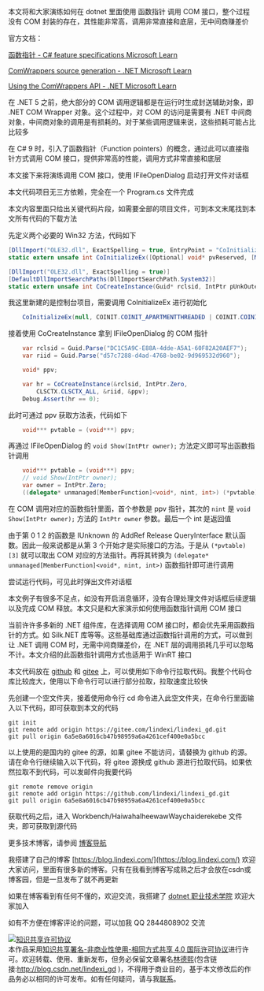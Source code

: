 
本文将和大家演练如何在 dotnet 里面使用 函数指针 调用 COM 接口，整个过程没有 COM 封装的存在，其性能非常高，调用非常直接和底层，无中间商赚差价

<!--more-->


<!-- CreateTime:2025/01/22 07:12:07 -->

<!-- 发布 -->
<!-- 博客 -->

官方文档：

[函数指针 - C# feature specifications Microsoft Learn](https://learn.microsoft.com/zh-cn/dotnet/csharp/language-reference/proposals/csharp-9.0/function-pointers )

[ComWrappers source generation - .NET Microsoft Learn](https://learn.microsoft.com/en-us/dotnet/standard/native-interop/comwrappers-source-generation )

[Using the ComWrappers API - .NET Microsoft Learn](https://learn.microsoft.com/en-us/dotnet/standard/native-interop/tutorial-comwrappers )

在 .NET 5 之前，绝大部分的 COM 调用逻辑都是在运行时生成封送辅助对象，即 .NET COM Wrapper 对象。这个过程中，对 COM 的访问是需要有 .NET 中间商对象，中间商对象的调用是有损耗的。对于某些调用逻辑来说，这些损耗可能占比比较多

在 C# 9 时，引入了函数指针（Function pointers）的概念，通过此可以直接指针方式调用 COM 接口，提供非常高的性能，调用方式非常直接和底层

本文接下来将演练调用 COM 接口，使用 IFileOpenDialog 启动打开文件对话框

本文代码项目无三方依赖，完全在一个 Program.cs 文件完成

本文内容里面只给出关键代码片段，如需要全部的项目文件，可到本文末尾找到本文所有代码的下载方法

先定义两个必要的 Win32 方法，代码如下

```csharp
[DllImport("OLE32.dll", ExactSpelling = true, EntryPoint = "CoInitializeEx")]
static extern unsafe int CoInitializeEx([Optional] void* pvReserved, [MarshalAs(UnmanagedType.U4)] COINIT dwCoInit);

[DllImport("OLE32.dll", ExactSpelling = true)]
[DefaultDllImportSearchPaths(DllImportSearchPath.System32)]
static extern unsafe int CoCreateInstance(Guid* rclsid, IntPtr pUnkOuter, CLSCTX dwClsContext, Guid* riid, void* ppv);
```

我这里新建的是控制台项目，需要调用 CoInitializeEx 进行初始化

```csharp
    CoInitializeEx(null, COINIT.COINIT_APARTMENTTHREADED | COINIT.COINIT_DISABLE_OLE1DDE);
```

接着使用 CoCreateInstance 拿到 IFileOpenDialog 的 COM 指针

```csharp
    var rclsid = Guid.Parse("DC1C5A9C-E88A-4dde-A5A1-60F82A20AEF7");
    var riid = Guid.Parse("d57c7288-d4ad-4768-be02-9d969532d960");

    void* ppv;

    var hr = CoCreateInstance(&rclsid, IntPtr.Zero,
        CLSCTX.CLSCTX_ALL, &riid, &ppv);
    Debug.Assert(hr == 0);
```

此时可通过 ppv 获取方法表，代码如下

```csharp
    void*** pvtable = (void***) ppv;
```

再通过 IFileOpenDialog 的 `void Show(IntPtr owner);` 方法定义即可写出函数指针调用

```csharp
    void*** pvtable = (void***) ppv;
    // void Show(IntPtr owner);
    var owner = IntPtr.Zero;
    ((delegate* unmanaged[MemberFunction]<void*, nint, int>) (*pvtable)[3])(ppv, owner);
```

在 COM 调用对应的函数指针里面，首个参数是 ppv 指针，其次的 `nint` 是 `void Show(IntPtr owner);` 方法的 `IntPtr owner` 参数。最后一个 int 是返回值

由于第 0 1 2 的函数是 IUnknown 的 AddRef Release QueryInterface 默认函数。因此一般来说都是从第 3 个开始才是实际接口的方法。于是从 `(*pvtable)[3]` 就可以取出 COM 对应的方法指针。再将其转换为 `(delegate* unmanaged[MemberFunction]<void*, nint, int>)` 函数指针即可进行调用

尝试运行代码，可见此时弹出文件对话框

本文例子有很多不足点，如没有开启消息循环，没有合理处理文件对话框后续逻辑以及完成 COM 释放。本文只是和大家演示如何使用函数指针调用 COM 接口

当前许许多多新的 .NET 组件库，在选择调用 COM 接口时，都会优先采用函数指针的方式。如 Silk.NET 库等等。这些基础库通过函数指针调用的方式，可以做到让 .NET 调用 COM 时，无需中间商赚差价，在 .NET 层的调用损耗几乎可以忽略不计。本文介绍的此函数指针调用方式也适用于 WinRT 接口

本文代码放在 [github](https://github.com/lindexi/lindexi_gd/tree/6a5e8a6016cb47b98959a6a4261cef400e0a5bcc/Workbench/HaiwahalheewawWaychaiderekebe) 和 [gitee](https://gitee.com/lindexi/lindexi_gd/tree/6a5e8a6016cb47b98959a6a4261cef400e0a5bcc/Workbench/HaiwahalheewawWaychaiderekebe) 上，可以使用如下命令行拉取代码。我整个代码仓库比较庞大，使用以下命令行可以进行部分拉取，拉取速度比较快

先创建一个空文件夹，接着使用命令行 cd 命令进入此空文件夹，在命令行里面输入以下代码，即可获取到本文的代码

```
git init
git remote add origin https://gitee.com/lindexi/lindexi_gd.git
git pull origin 6a5e8a6016cb47b98959a6a4261cef400e0a5bcc
```

以上使用的是国内的 gitee 的源，如果 gitee 不能访问，请替换为 github 的源。请在命令行继续输入以下代码，将 gitee 源换成 github 源进行拉取代码。如果依然拉取不到代码，可以发邮件向我要代码

```
git remote remove origin
git remote add origin https://github.com/lindexi/lindexi_gd.git
git pull origin 6a5e8a6016cb47b98959a6a4261cef400e0a5bcc
```

获取代码之后，进入 Workbench/HaiwahalheewawWaychaiderekebe 文件夹，即可获取到源代码

更多技术博客，请参阅 [博客导航](https://blog.lindexi.com/post/%E5%8D%9A%E5%AE%A2%E5%AF%BC%E8%88%AA.html )


我搭建了自己的博客 [https://blog.lindexi.com/](https://blog.lindexi.com/) 欢迎大家访问，里面有很多新的博客。只有在我看到博客写成熟之后才会放在csdn或博客园，但是一旦发布了就不再更新

如果在博客看到有任何不懂的，欢迎交流，我搭建了 [dotnet 职业技术学院](https://t.me/dotnet_campus) 欢迎大家加入

如有不方便在博客评论的问题，可以加我 QQ 2844808902 交流

<a rel="license" href="http://creativecommons.org/licenses/by-nc-sa/4.0/"><img alt="知识共享许可协议" style="border-width:0" src="https://licensebuttons.net/l/by-nc-sa/4.0/88x31.png" /></a><br />本作品采用<a rel="license" href="http://creativecommons.org/licenses/by-nc-sa/4.0/">知识共享署名-非商业性使用-相同方式共享 4.0 国际许可协议</a>进行许可。欢迎转载、使用、重新发布，但务必保留文章署名[林德熙](http://blog.csdn.net/lindexi_gd)(包含链接:http://blog.csdn.net/lindexi_gd )，不得用于商业目的，基于本文修改后的作品务必以相同的许可发布。如有任何疑问，请与我[联系](mailto:lindexi_gd@163.com)。